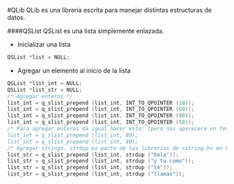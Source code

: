 #QLib
QLib es una librería escrita para manejar distintas estructuras de datos. 

####QSList
QSList es una lista simplemente enlazada.

- Inicializar una lista
```c
QSList *list = NULL;
```
- Agregar un elemento al inicio de la lista
```c
QSList *list_int = NULL;
QSList *list_str = NULL;
/* Agregar enteros */
list_int = q_slist_prepend (list_int, INT_TO_QPOINTER (10));
list_int = q_slist_prepend (list_int, INT_TO_QPOINTER (60));
list_int = q_slist_prepend (list_int, INT_TO_QPOINTER (90));
list_int = q_slist_prepend (list_int, INT_TO_QPOINTER (50));
/* Para agregar enteros da igual hacer esto: (pero nos aparecera un feo Warning)
list_int = q_slist_prepend (list_int, 80);
list_int = q_slist_prepend (list_int, 80);
/* Agregar strings. strdup es parte de las librerías de <string.h> en C */
list_str = q_slist_prepend (list_int, strdup ("hola"));
list_str = q_slist_prepend (list_int, strdup ("y tu como"));
list_str = q_slist_prepend (list_int, strdup ("te"));
list_str = q_slist_prepend (list_int, strdup ("llamas"));
```



